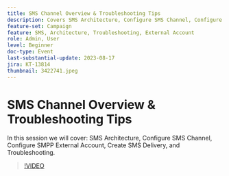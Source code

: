 ```yaml
---
title: SMS Channel Overview & Troubleshooting Tips
description: Covers SMS Architecture, Configure SMS Channel, Configure SMPP External Account, Create SMS Delivery, and Troubleshooting.
feature-set: Campaign
feature: SMS, Architecture, Troubleshooting, External Account
role: Admin, User
level: Beginner
doc-type: Event
last-substantial-update: 2023-08-17
jira: KT-13814
thumbnail: 3422741.jpeg
---
```

# SMS Channel Overview & Troubleshooting Tips

In this session we will cover: SMS Architecture, Configure SMS Channel, Configure SMPP External Account, Create SMS Delivery, and Troubleshooting.

>[!VIDEO](https://video.tv.adobe.com/v/3422741/?learn=on)
